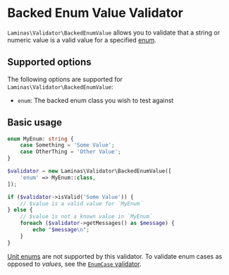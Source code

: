 # Backed Enum Value Validator

`Laminas\Validator\BackedEnumValue` allows you to validate that a string or numeric value is a valid value for a specified [enum](https://www.php.net/manual/language.enumerations.php).

## Supported options

The following options are supported for `Laminas\Validator\BackedEnumValue`:

- `enum`: The backed enum class you wish to test against

## Basic usage

```php
enum MyEnum: string {
    case Something = 'Some Value';
    case OtherThing = 'Other Value';
}

$validator = new Laminas\Validator\BackedEnumValue([
    'enum' => MyEnum::class,
]);

if ($validator->isValid('Some Value')) {
    // $value is a valid value for `MyEnum`
} else {
    // $value is not a known value in `MyEnum`
    foreach ($validator->getMessages() as $message) {
        echo "$message\n";
    }
}
```

[Unit enums](https://www.php.net/manual/language.enumerations.basics.php) are not supported by this validator. To validate enum cases as opposed to _values_, see the [`EnumCase` validator](enum-case.md). 
